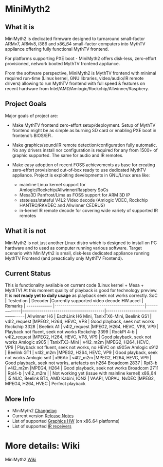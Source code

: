# MiniMyth2

## What it is
MiniMyth2 is dedicated firmware designed to turnaround small-factor ARMv7, ARMv8, i386 and x86_64 small-factor
computers into MythTV appliance offering fully functional MythTV frontend.

For platforms supporting PXE boot - MiniMyth2 offers disk-less, zero-effort provisioned, network booted MythTV frontend appliance.

From the software perspective, MiniMyth2 is MythTV frontend with minimal required run-time
(Linux kernel, GNU libraries, video/audio/IR remote drivers) allowing to run MythTV frontend with full speed & features
on recent hardware from Intel/AMD/Amlogic/Rockchip/Allwinner/Raspbery.


## Project Goals
Major goals of project are:

- Make MythTV frontend zero-effort setup/deployment.
Setup of MythTV frontend might be as simple as burning SD card or enabling PXE boot in frontend’s BIOS/EFI.

- Make graphics/sound/IR remote detection/configuration fully automatic.
No any drivers install nor configuration is required for any from 1500+ of graphic supported. The same for audio and IR remotes.

- Make easy adoption of recent FOSS achievements as base for creating zero-effort provisioned out-of-box ready to use
dedicated MythTV appliance.
Project is exploiting developments in GNU/Linux area like:
  - mainline Linux kernel support for Amlogic/Rockchip/Allwinner/Raspbery SoCs
  - Mesa3D Panfrost/Lima as FOSS support for ARM 3D IP
  - stateless/stateful V4L2 Video decode (Amlogic VDEC, Rockchip HANTRO/RKVDEC and Allwinner CEDRUS)
  - in-kernel IR remote decode for covering wide variety of supported IR remotes


## What it is not
MiniMyth2 is not just another Linux distro which is
designed to install on PC hardware and to used as computer
running various software.
Target scenario with MiniMyth2 is small, disk-less dedicated appliance
running MythTV Frontend (and preactically only MythTV Frontend).

## Current Status
This is functionality avaliable on current code (Linux kernel + Mesa + MythTV)
At this moment quality of playback is good for technology preview. It is __not ready yet to daily usage__ as playback seek not works correctly.
SoC           | Tested on                                    | Decoder      |Currently supported video decode HW.accel | Remarks                            |
------------- |----------------------------------------------|--------------|------------------------------------------|------------------------------------|
Allwinner H6  | EachLink H6 Mini, TanixTX6-Mini, Beelink GS1 | v4l2_request |MPEG2, H264, HEVC, VP8                    | Good playback, seek not works 
Rockchip 3328 | Beelink A1                                   | v4l2_request |MPEG2, H264, HEVC, VP8, VP9               | Playback not fluent, seek not works
Rockchip 3399 | RockPI 4-b                                   | v4l2_request |MPEG2, H264, HEVC, VP8, VP9               | Good playback, seek not works
Amlogic s905  | TanixTX3-Mini                                | v4l2_m2m     |MPEG2, H264, HEVC, VP9                    | Playback not fluent, seek not works, no HEVC on s905w
Amlogic s912  | Beelink GT1                                  | v4l2_m2m     |MPEG2, H264, HEVC, VP9                    | Good playback, seek not works
Amlogic sm1   | x96Air                                       | v4l2_m2m     |MPEG2, H264, HEVC, VP9                    | Good playback, seek not works, artefacts on h264
Broadcom 2837 | Rpi3-b                                       | v4l2_m2m     |MPEG4, H264                               | Good playback, seek not works
Broadcom 2711 | Rpi4-b                                       | v4l2_m2m     |                                          | Not working yet (issue with mainline kernel)
x86_64        | i5 NUC, Beelink BT4, AMD Kabini, ION2        | VAAPI, VDPAU, NvDEC |MPEG2, MPEG4, H264, HVEC           | Perfect playback

## More Info
- MiniMyth2 [Changelog](https://raw.githubusercontent.com/warpme/minimyth2/master/html/minimyth/document-changelog.txt)
- Current version [Release Notes](https://raw.githubusercontent.com/warpme/minimyth2/master/html/minimyth/document-release-notes.txt)
- List of supported [Graphics HW](https://raw.githubusercontent.com/warpme/minimyth2/master/html/minimyth/document-supported-gfx-hardware.txt) (on x86_64 platforms)
- List of supported [IR receivers](https://raw.githubusercontent.com/warpme/minimyth2/master/html/minimyth/document-supported-IR-remotes.txt)

# More details: Wiki
MiniMyth2 [Wiki](https://github.com/warpme/minimyth2/wiki)
